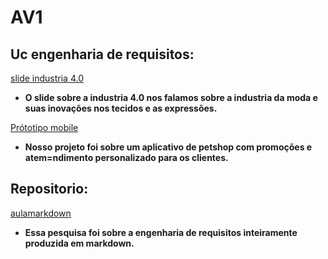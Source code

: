 # AV1

## Uc engenharia de requisitos:

[slide industria 4.0](https://www.canva.com/design/DAF9Xbe3nps/IKahgn0g2MX31P9tAtLAuw/edit)

* **O slide sobre a industria 4.0 nos falamos sobre a industria da moda e suas inovações nos tecidos e as expressões.**

[Prótotipo mobile](https://www.canva.com/design/DAF-rBLUwUg/OopD89edHtskLzDuPAGUXQ/edit)

* **Nosso projeto foi sobre um aplicativo de petshop com promoções e atem=ndimento personalizado para os clientes.**

## Repositorio:

[aulamarkdown](https://github.com/nicouswth/aulaMarkdown)

* **Essa pesquisa foi sobre a engenharia de requisitos inteiramente produzida em markdown.**

